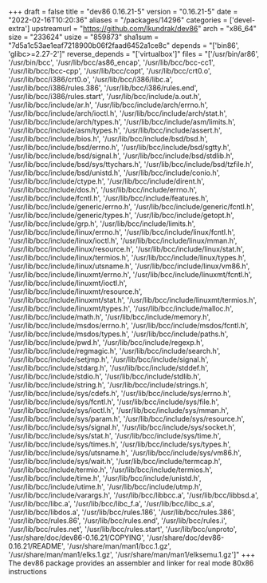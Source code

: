 +++
draft = false
title = "dev86 0.16.21-5"
version = "0.16.21-5"
date = "2022-02-16T10:20:36"
aliases = "/packages/14296"
categories = ['devel-extra']
upstreamurl = "https://github.com/lkundrak/dev86"
arch = "x86_64"
size = "233624"
usize = "859873"
sha1sum = "7d5a1c53ae1eaf7218900b06f2faad6452a1ce8c"
depends = "['bin86', 'glibc>=2.27-2']"
reverse_depends = "['virtualbox']"
files = "['/usr/bin/ar86', '/usr/bin/bcc', '/usr/lib/bcc/as86_encap', '/usr/lib/bcc/bcc-cc1', '/usr/lib/bcc/bcc-cpp', '/usr/lib/bcc/copt', '/usr/lib/bcc/crt0.o', '/usr/lib/bcc/i386/crt0.o', '/usr/lib/bcc/i386/libc.a', '/usr/lib/bcc/i386/rules.386', '/usr/lib/bcc/i386/rules.end', '/usr/lib/bcc/i386/rules.start', '/usr/lib/bcc/include/a.out.h', '/usr/lib/bcc/include/ar.h', '/usr/lib/bcc/include/arch/errno.h', '/usr/lib/bcc/include/arch/ioctl.h', '/usr/lib/bcc/include/arch/stat.h', '/usr/lib/bcc/include/arch/types.h', '/usr/lib/bcc/include/asm/limits.h', '/usr/lib/bcc/include/asm/types.h', '/usr/lib/bcc/include/assert.h', '/usr/lib/bcc/include/bios.h', '/usr/lib/bcc/include/bsd/bsd.h', '/usr/lib/bcc/include/bsd/errno.h', '/usr/lib/bcc/include/bsd/sgtty.h', '/usr/lib/bcc/include/bsd/signal.h', '/usr/lib/bcc/include/bsd/stdlib.h', '/usr/lib/bcc/include/bsd/sys/ttychars.h', '/usr/lib/bcc/include/bsd/tzfile.h', '/usr/lib/bcc/include/bsd/unistd.h', '/usr/lib/bcc/include/conio.h', '/usr/lib/bcc/include/ctype.h', '/usr/lib/bcc/include/dirent.h', '/usr/lib/bcc/include/dos.h', '/usr/lib/bcc/include/errno.h', '/usr/lib/bcc/include/fcntl.h', '/usr/lib/bcc/include/features.h', '/usr/lib/bcc/include/generic/errno.h', '/usr/lib/bcc/include/generic/fcntl.h', '/usr/lib/bcc/include/generic/types.h', '/usr/lib/bcc/include/getopt.h', '/usr/lib/bcc/include/grp.h', '/usr/lib/bcc/include/limits.h', '/usr/lib/bcc/include/linux/errno.h', '/usr/lib/bcc/include/linux/fcntl.h', '/usr/lib/bcc/include/linux/ioctl.h', '/usr/lib/bcc/include/linux/mman.h', '/usr/lib/bcc/include/linux/resource.h', '/usr/lib/bcc/include/linux/stat.h', '/usr/lib/bcc/include/linux/termios.h', '/usr/lib/bcc/include/linux/types.h', '/usr/lib/bcc/include/linux/utsname.h', '/usr/lib/bcc/include/linux/vm86.h', '/usr/lib/bcc/include/linuxmt/errno.h', '/usr/lib/bcc/include/linuxmt/fcntl.h', '/usr/lib/bcc/include/linuxmt/ioctl.h', '/usr/lib/bcc/include/linuxmt/resource.h', '/usr/lib/bcc/include/linuxmt/stat.h', '/usr/lib/bcc/include/linuxmt/termios.h', '/usr/lib/bcc/include/linuxmt/types.h', '/usr/lib/bcc/include/malloc.h', '/usr/lib/bcc/include/math.h', '/usr/lib/bcc/include/memory.h', '/usr/lib/bcc/include/msdos/errno.h', '/usr/lib/bcc/include/msdos/fcntl.h', '/usr/lib/bcc/include/msdos/types.h', '/usr/lib/bcc/include/paths.h', '/usr/lib/bcc/include/pwd.h', '/usr/lib/bcc/include/regexp.h', '/usr/lib/bcc/include/regmagic.h', '/usr/lib/bcc/include/search.h', '/usr/lib/bcc/include/setjmp.h', '/usr/lib/bcc/include/signal.h', '/usr/lib/bcc/include/stdarg.h', '/usr/lib/bcc/include/stddef.h', '/usr/lib/bcc/include/stdio.h', '/usr/lib/bcc/include/stdlib.h', '/usr/lib/bcc/include/string.h', '/usr/lib/bcc/include/strings.h', '/usr/lib/bcc/include/sys/cdefs.h', '/usr/lib/bcc/include/sys/errno.h', '/usr/lib/bcc/include/sys/fcntl.h', '/usr/lib/bcc/include/sys/file.h', '/usr/lib/bcc/include/sys/ioctl.h', '/usr/lib/bcc/include/sys/mman.h', '/usr/lib/bcc/include/sys/param.h', '/usr/lib/bcc/include/sys/resource.h', '/usr/lib/bcc/include/sys/signal.h', '/usr/lib/bcc/include/sys/socket.h', '/usr/lib/bcc/include/sys/stat.h', '/usr/lib/bcc/include/sys/time.h', '/usr/lib/bcc/include/sys/times.h', '/usr/lib/bcc/include/sys/types.h', '/usr/lib/bcc/include/sys/utsname.h', '/usr/lib/bcc/include/sys/vm86.h', '/usr/lib/bcc/include/sys/wait.h', '/usr/lib/bcc/include/termcap.h', '/usr/lib/bcc/include/termio.h', '/usr/lib/bcc/include/termios.h', '/usr/lib/bcc/include/time.h', '/usr/lib/bcc/include/unistd.h', '/usr/lib/bcc/include/utime.h', '/usr/lib/bcc/include/utmp.h', '/usr/lib/bcc/include/varargs.h', '/usr/lib/bcc/libbcc.a', '/usr/lib/bcc/libbsd.a', '/usr/lib/bcc/libc.a', '/usr/lib/bcc/libc_f.a', '/usr/lib/bcc/libc_s.a', '/usr/lib/bcc/libdos.a', '/usr/lib/bcc/rules.186', '/usr/lib/bcc/rules.386', '/usr/lib/bcc/rules.86', '/usr/lib/bcc/rules.end', '/usr/lib/bcc/rules.i', '/usr/lib/bcc/rules.net', '/usr/lib/bcc/rules.start', '/usr/lib/bcc/unproto', '/usr/share/doc/dev86-0.16.21/COPYING', '/usr/share/doc/dev86-0.16.21/README', '/usr/share/man/man1/bcc.1.gz', '/usr/share/man/man1/elks.1.gz', '/usr/share/man/man1/elksemu.1.gz']"
+++
The dev86 package provides an assembler and linker for real mode 80x86 instructions